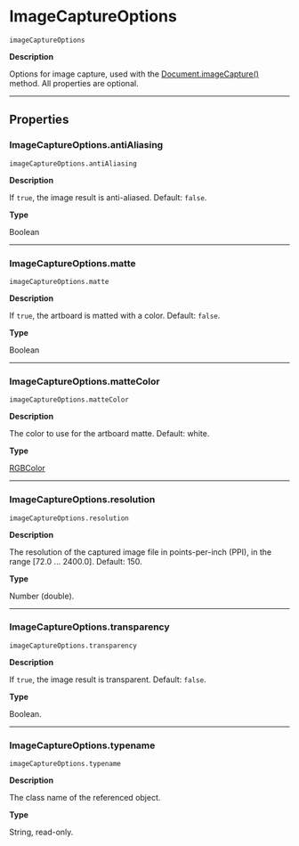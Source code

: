 # ImageCaptureOptions

`imageCaptureOptions`

**Description**

Options for image capture, used with the [Document.imageCapture()](Document.md#jsobjref-document-imagecapture) method. All properties are optional.

---

## Properties

### ImageCaptureOptions.antiAliasing

`imageCaptureOptions.antiAliasing`

**Description**

If `true`, the image result is anti-aliased. Default: `false`.

**Type**

Boolean

---

### ImageCaptureOptions.matte

`imageCaptureOptions.matte`

**Description**

If `true`, the artboard is matted with a color. Default: `false`.

**Type**

Boolean

---

### ImageCaptureOptions.matteColor

`imageCaptureOptions.matteColor`

**Description**

The color to use for the artboard matte. Default: white.

**Type**

[RGBColor](./RGBColor.md)

---

### ImageCaptureOptions.resolution

`imageCaptureOptions.resolution`

**Description**

The resolution of the captured image file in points-per-inch (PPI), in the range [72.0 ... 2400.0]. Default: 150.

**Type**

Number (double).

---

### ImageCaptureOptions.transparency

`imageCaptureOptions.transparency`

**Description**

If `true`, the image result is transparent. Default: `false`.

**Type**

Boolean.

---

### ImageCaptureOptions.typename

`imageCaptureOptions.typename`

**Description**

The class name of the referenced object.

**Type**

String, read-only.
